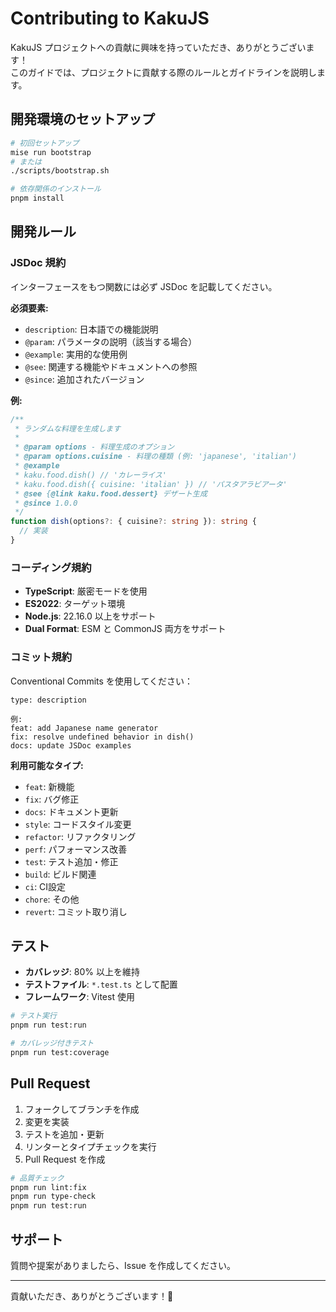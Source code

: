 # Contributing to KakuJS

KakuJS プロジェクトへの貢献に興味を持っていただき、ありがとうございます！  
このガイドでは、プロジェクトに貢献する際のルールとガイドラインを説明します。

## 開発環境のセットアップ

```bash
# 初回セットアップ
mise run bootstrap
# または
./scripts/bootstrap.sh

# 依存関係のインストール
pnpm install
```

## 開発ルール

### JSDoc 規約

インターフェースをもつ関数には必ず JSDoc を記載してください。

**必須要素:**
- `description`: 日本語での機能説明
- `@param`: パラメータの説明（該当する場合）
- `@example`: 実用的な使用例
- `@see`: 関連する機能やドキュメントへの参照
- `@since`: 追加されたバージョン

**例:**
```typescript
/**
 * ランダムな料理を生成します
 *
 * @param options - 料理生成のオプション
 * @param options.cuisine - 料理の種類 (例: 'japanese', 'italian')
 * @example
 * kaku.food.dish() // 'カレーライス'
 * kaku.food.dish({ cuisine: 'italian' }) // 'パスタアラビアータ'
 * @see {@link kaku.food.dessert} デザート生成
 * @since 1.0.0
 */
function dish(options?: { cuisine?: string }): string {
  // 実装
}
```

### コーディング規約

- **TypeScript**: 厳密モードを使用
- **ES2022**: ターゲット環境
- **Node.js**: 22.16.0 以上をサポート
- **Dual Format**: ESM と CommonJS 両方をサポート

### コミット規約

Conventional Commits を使用してください：

```
type: description

例:
feat: add Japanese name generator
fix: resolve undefined behavior in dish()
docs: update JSDoc examples
```

**利用可能なタイプ:**
- `feat`: 新機能
- `fix`: バグ修正
- `docs`: ドキュメント更新
- `style`: コードスタイル変更
- `refactor`: リファクタリング
- `perf`: パフォーマンス改善
- `test`: テスト追加・修正
- `build`: ビルド関連
- `ci`: CI設定
- `chore`: その他
- `revert`: コミット取り消し

## テスト

- **カバレッジ**: 80% 以上を維持
- **テストファイル**: `*.test.ts` として配置
- **フレームワーク**: Vitest 使用

```bash
# テスト実行
pnpm run test:run

# カバレッジ付きテスト
pnpm run test:coverage
```

## Pull Request

1. フォークしてブランチを作成
2. 変更を実装
3. テストを追加・更新
4. リンターとタイプチェックを実行
5. Pull Request を作成

```bash
# 品質チェック
pnpm run lint:fix
pnpm run type-check
pnpm run test:run
```

## サポート

質問や提案がありましたら、Issue を作成してください。

---

貢献いただき、ありがとうございます！🎉
